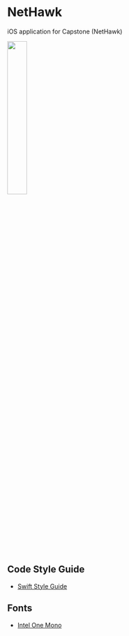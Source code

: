 # NetHawk

iOS application for Capstone (NetHawk)



<img src="https://github.com/MOBITOA/NetHawk/assets/75918176/18a89316-a1ad-47bd-b6f8-9e4c2c965cea" width="30%" height="30%">



## Code Style Guide
- [Swift Style Guide](https://github.com/StyleShare/swift-style-guide)

## Fonts
- [Intel One Mono](https://github.com/intel/intel-one-mono)
